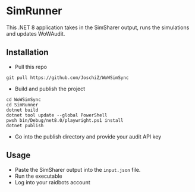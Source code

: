 ﻿# SimRunner
This .NET 8 application takes in the SimSharer output, runs the simulations and updates WoWAudit.

## Installation
- Pull this repo
```shell
git pull https://github.com/JoschiZ/WoWSimSync
```
- Build and publish the project
```shell
cd WoWSimSync
cd SimRunner
dotnet build 
dotnet tool update --global PowerShell
pwsh bin/Debug/net8.0/playwright.ps1 install
dotnet publish
```
- Go into the publish directory and provide your audit API key

## Usage
- Paste the SimSharer output into the `input.json` file.
- Run the executable
- Log into your raidbots account
